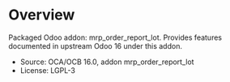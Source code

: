 # Overview

Packaged Odoo addon: mrp_order_report_lot. Provides features documented in upstream Odoo 16 under this addon.

- Source: OCA/OCB 16.0, addon mrp_order_report_lot
- License: LGPL-3
